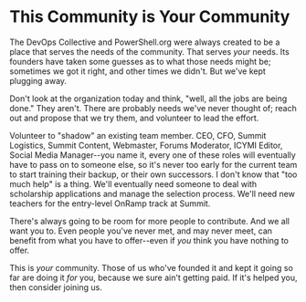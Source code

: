 # This Community is Your Community
The DevOps Collective and PowerShell.org were always created to be a place that serves the needs of the community. That serves _your_ needs. Its founders have taken some guesses as to what those needs might be; sometimes we got it right, and other times we didn't. But we've kept plugging away.

Don't look at the organization today and think, "well, all the jobs are being done." They aren't. There are probably needs we've never thought of; reach out and propose that we try them, and volunteer to lead the effort.

Volunteer to "shadow" an existing team member. CEO, CFO, Summit Logistics, Summit Content, Webmaster, Forums Moderator, ICYMI Editor, Social Media Manager--you name it, every one of these roles will eventually have to pass on to someone else, so it's never too early for the current team to start training their backup, or their own successors. I don't know that "too much help" is a thing. We'll eventually need someone to deal with scholarship applications and manage the selection process. We'll need new teachers for the entry-level OnRamp track at Summit. 

There's always going to be room for more people to contribute. And we all want you to. Even people you've never met, and may never meet, can benefit from what you have to offer--even if *you* think you have nothing to offer.

This is _your_ community. Those of us who've founded it and kept it going so far are doing it _for_ you, because we sure ain't getting paid. If it's helped you, then consider joining us.